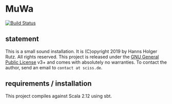 # MuWa

[![Build Status](https://travis-ci.org/Sciss/MuWa.svg?branch=master)](https://travis-ci.org/Sciss/MuWa)

## statement

This is a small sound installation.
It is (C)opyright 2019 by Hanns Holger Rutz. All rights reserved. This project is released under 
the [GNU General Public License](https://raw.github.com/Sciss/JavaCVTest/master/LICENSE) v3+ and comes with absolutely 
no warranties. To contact the author, send an email to `contact at sciss.de`.

## requirements / installation

This project compiles against Scala 2.12 using sbt.
